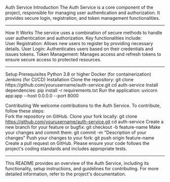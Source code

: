 Auth Service
Introduction
The Auth Service is a core component of the project, responsible for managing user authentication and authorization. It provides secure login, registration, and token management functionalities.  <hr></hr>
How It Works
The service uses a combination of secure methods to handle user authentication and authorization. Key functionalities include:  
User Registration: Allows new users to register by providing necessary details.
User Login: Authenticates users based on their credentials and issues tokens.
Token Management: Manages access and refresh tokens to ensure secure access to protected resources.
<hr></hr>
Setup
Prerequisites
Python 3.8 or higher
Docker (for containerization)
Jenkins (for CI/CD)
Installation
Clone the repository:  
git clone https://github.com/yourusername/auth-service.git
cd auth-service
Install dependencies:  
pip install -r requirements.txt
Run the application:  
uvicorn app:app --host 0.0.0.0 --port 8000


Contributing
We welcome contributions to the Auth Service. To contribute, follow these steps:  
Fork the repository on GitHub.
Clone your fork locally:
git clone https://github.com/yourusername/auth-service.git
cd auth-service
Create a new branch for your feature or bugfix:
git checkout -b feature-name
Make your changes and commit them:
git commit -m "Description of your changes"
Push your changes to your fork:
git push origin feature-name
Create a pull request on GitHub.
Please ensure your code follows the project's coding standards and includes appropriate tests.  <hr></hr> This README provides an overview of the Auth Service, including its functionality, setup instructions, and guidelines for contributing. For more detailed information, refer to the project's documentation.